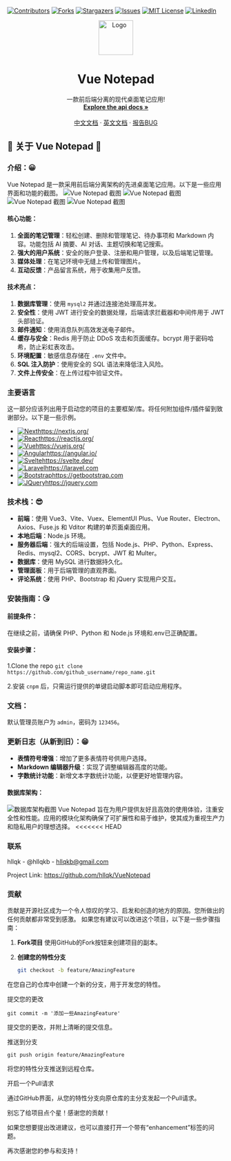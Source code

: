[![Contributors][contributors-shield]][contributors-url]
[![Forks][forks-shield]][forks-url]
[![Stargazers][stars-shield]][stars-url]
[![Issues][issues-shield]][issues-url]
[![MIT License][license-shield]][license-url]
[![LinkedIn][linkedin-shield]][linkedin-url]
<br />

<div align="center">
  <a href="https://github.com/hllqkb/VueNotepad">
    <img src="https://raw.githubusercontent.com/hllqkb/VueNotepad/refs/heads/master/public/icon.png" alt="Logo" width="80" height="80">
  </a>

<h1 align="center">Vue Notepad</h1>

<p align="center">
    一款前后端分离的现代桌面笔记应用!
    <br />
    <a href="https://github.com/hllqkb/VueNotepad/blob/master/API.md"><strong>Explore the api docs »</strong></a>
    <br />
    <br />
    <a href="https://github.com/hllqkb/VueNotepad/blob/master/README_CN.md">中文文档</a>
    ·
    <a href="https://github.com/hllqkb/VueNotepad/blob/master/README.md">英文文档</a>
    ·
    <a href="https://github.com/hllqkb/VueNotepad/issues/new?labels=enhancement&template=feature-request---.md">报告BUG</a>
  </p>
</div>

## 🚀 关于 Vue Notepad 🚀

### 介绍：😀

Vue Notepad 是一款采用前后端分离架构的先进桌面笔记应用。以下是一些应用界面和功能的截图。
![Vue Notepad 截图](https://raw.githubusercontent.com/hllqkb/VueNotepad/refs/heads/master/public/image.png)
![Vue Notepad 截图](https://raw.githubusercontent.com/hllqkb/VueNotepad/refs/heads/master/public/image%20copy.png)
![Vue Notepad 截图](https://raw.githubusercontent.com/hllqkb/VueNotepad/refs/heads/master/public/image%20copy%203.png)
![Vue Notepad 截图](https://raw.githubusercontent.com/hllqkb/VueNotepad/refs/heads/master/public/image%20copy%202.png)

#### 核心功能：

1. **全面的笔记管理**：轻松创建、删除和管理笔记、待办事项和 Markdown 内容。功能包括 AI 摘要、AI 对话、主题切换和笔记搜索。
2. **强大的用户系统**：安全的账户登录、注册和用户管理，以及后端笔记管理。
3. **媒体处理**：在笔记环境中无缝上传和管理图片。
4. **互动反馈**：产品留言系统，用于收集用户反馈。

#### 技术亮点：

1. **数据库管理**：使用 `mysql2` 并通过连接池处理高并发。
2. **安全性**：使用 JWT 进行安全的数据处理，后端请求拦截器和中间件用于 JWT 头部验证。
3. **邮件通知**：使用消息队列高效发送电子邮件。
4. **缓存与安全**：Redis 用于防止 DDoS 攻击和页面缓存。bcrypt 用于密码哈希，防止彩虹表攻击。
5. **环境配置**：敏感信息存储在 `.env` 文件中。
6. **SQL 注入防护**：使用安全的 SQL 语法来降低注入风险。
7. **文件上传安全**：在上传过程中验证文件。

### 主要语言

这一部分应该列出用于启动您的项目的主要框架/库。将任何附加组件/插件留到致谢部分。以下是一些示例。

* [![Next][Next.js]][Next-url]https://nextjs.org/
* [![React][React.js]][React-url]https://reactjs.org/
* [![Vue][Vue.js]][Vue-url]https://vuejs.org/
* [![Angular][Angular.io]][Angular-url]https://angular.io/
* [![Svelte][Svelte.dev]][Svelte-url]https://svelte.dev/
* [![Laravel][Laravel.com]][Laravel-url]https://laravel.com
* [![Bootstrap][Bootstrap.com]][Bootstrap-url]https://getbootstrap.com
* [![JQuery][JQuery.com]][JQuery-url]https://jquery.com

### 技术栈：😎

- **前端**：使用 Vue3、Vite、Vuex、ElementUI Plus、Vue Router、Electron、Axios、Fuse.js 和 Vditor 构建的单页面桌面应用。
- **本地后端**：Node.js 环境。
- **服务器后端**：强大的后端设置，包括 Node.js、PHP、Python、Express、Redis、mysql2、CORS、bcrypt、JWT 和 Multer。
- **数据库**：使用 MySQL 进行数据持久化。
- **管理面板**：用于后端管理的直观界面。
- **评论系统**：使用 PHP、Bootstrap 和 jQuery 实现用户交互。

### 安装指南：😘

#### 前提条件：

在继续之前，请确保 PHP、Python 和 Node.js 环境和.env已正确配置。

#### 安装步骤：

1.Clone the repo
`git clone https://github.com/github_username/repo_name.git`

2.安装 `cnpm` 后，只需运行提供的单键启动脚本即可启动应用程序。

### 文档：

默认管理员账户为 `admin`，密码为 `123456`。

### 更新日志（从新到旧）：😁

- **表情符号增强**：增加了更多表情符号供用户选择。
- **Markdown 编辑器升级**：实现了调整编辑器高度的功能。
- **字数统计功能**：新增文本字数统计功能，以便更好地管理内容。

#### 数据库架构：

![数据库架构截图](https://raw.githubusercontent.com/hllqkb/VueNotepad/refs/heads/master/public/image%20copy%204.png)
Vue Notepad 旨在为用户提供友好且高效的使用体验，注重安全性和性能。应用的模块化架构确保了可扩展性和易于维护，使其成为重视生产力和隐私用户的理想选择。
<<<<<<< HEAD

### 联系

hllqk - @hllqkb - hllqkb@gmail.com

Project Link: https://github.com/hllqk/VueNotepad

### 贡献

贡献是开源社区成为一个令人惊叹的学习、启发和创造的地方的原因。您所做出的任何贡献都非常受到感激。
如果您有建议可以改进这个项目，以下是一些步骤指南：

1. **Fork项目**
   使用GitHub的Fork按钮来创建项目的副本。
2. **创建您的特性分支**

   ```bash
   git checkout -b feature/AmazingFeature

   ```

在您自己的仓库中创建一个新的分支，用于开发您的特性。

提交您的更改

`git commit -m '添加一些AmazingFeature'`

提交您的更改，并附上清晰的提交信息。

推送到分支

`git push origin feature/AmazingFeature`

将您的特性分支推送到远程仓库。

开启一个Pull请求

通过GitHub界面，从您的特性分支向原仓库的主分支发起一个Pull请求。

别忘了给项目点个星！感谢您的贡献！

如果您想要提出改进建议，也可以直接打开一个带有“enhancement”标签的问题。

再次感谢您的参与和支持！

<!-- MARKDOWN LINKS & IMAGES -->

<!-- https://www.markdownguide.org/basic-syntax/#reference-style-links -->


[contributors-shield]: https://img.shields.io/github/contributors/othneildrew/Best-README-Template.svg?style=for-the-badge
[contributors-url]: https://github.com/othneildrew/Best-README-Template/graphs/contributors
[forks-shield]: https://img.shields.io/github/forks/othneildrew/Best-README-Template.svg?style=for-the-badge
[forks-url]: https://github.com/othneildrew/Best-README-Template/network/members
[stars-shield]: https://img.shields.io/github/stars/othneildrew/Best-README-Template.svg?style=for-the-badge
[stars-url]: https://github.com/othneildrew/Best-README-Template/stargazers
[issues-shield]: https://img.shields.io/github/issues/othneildrew/Best-README-Template.svg?style=for-the-badge
[issues-url]: https://github.com/othneildrew/Best-README-Template/issues
[license-shield]: https://img.shields.io/github/license/othneildrew/Best-README-Template.svg?style=for-the-badge
[license-url]: https://github.com/othneildrew/Best-README-Template/blob/master/LICENSE.txt
[linkedin-shield]: https://img.shields.io/badge/-LinkedIn-black.svg?style=for-the-badge&logo=linkedin&colorB=555
[linkedin-url]: https://linkedin.com/in/othneildrew
[product-screenshot]: images/screenshot.png
[Next.js]: https://img.shields.io/badge/next.js-000000?style=for-the-badge&logo=nextdotjs&logoColor=white
[Next-url]: https://nextjs.org/
[React.js]: https://img.shields.io/badge/React-20232A?style=for-the-badge&logo=react&logoColor=61DAFB
[React-url]: https://reactjs.org/
[Vue.js]: https://img.shields.io/badge/Vue.js-35495E?style=for-the-badge&logo=vuedotjs&logoColor=4FC08D
[Vue-url]: https://vuejs.org/
[Angular.io]: https://img.shields.io/badge/Angular-DD0031?style=for-the-badge&logo=angular&logoColor=white
[Angular-url]: https://angular.io/
[Svelte.dev]: https://img.shields.io/badge/Svelte-4A4A55?style=for-the-badge&logo=svelte&logoColor=FF3E00
[Svelte-url]: https://svelte.dev/
[Laravel.com]: https://img.shields.io/badge/Laravel-FF2D20?style=for-the-badge&logo=laravel&logoColor=white
[Laravel-url]: https://laravel.com
[Bootstrap.com]: https://img.shields.io/badge/Bootstrap-563D7C?style=for-the-badge&logo=bootstrap&logoColor=white
[Bootstrap-url]: https://getbootstrap.com
[JQuery.com]: https://img.shields.io/badge/jQuery-0769AD?style=for-the-badge&logo=jquery&logoColor=white
[JQuery-url]: https://jquery.com
